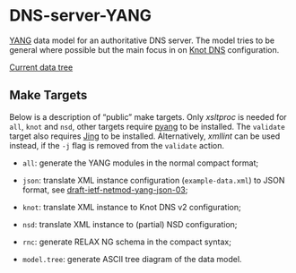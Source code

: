 DNS-server-YANG
==============

[YANG](https://tools.ietf.org/html/draft-ietf-netmod-rfc6020bis-05)
data model for an authoritative DNS server. The model tries to be
general where possible but the main focus in on
[Knot DNS](https://www.knot-dns.cz) configuration.

[Current data tree](https://gitlab.labs.nic.cz/labs/dns-server-yang/raw/master/model.tree)

Make Targets
------------

Below is a description of “public” make targets. Only _xsltproc_ is
needed for `all`, `knot` and `nsd`, other targets require
[pyang](https://github.com/mbj4668/pyang) to be installed. The
`validate` target also requires
[Jing](http://www.thaiopensource.com/relaxng/jing.html) to be
installed. Alternatively, _xmllint_ can be used instead, if the `-j`
flag is removed from the `validate` action.

* `all`: generate the YANG modules in the normal compact format;

* `json`: translate XML instance configuration (`example-data.xml`) to
  JSON format, see
  [draft-ietf-netmod-yang-json-03](https://tools.ietf.org/html/draft-ietf-netmod-yang-json);

* `knot`: translate XML instance to Knot DNS v2 configuration;

* `nsd`: translate XML instance to (partial) NSD configuration;

* `rnc`: generate RELAX NG schema in the compact syntax;

* `model.tree`: generate ASCII tree diagram of the data model.

